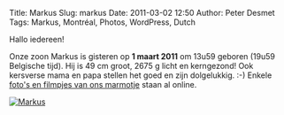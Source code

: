 Title: Markus
Slug: markus
Date: 2011-03-02 12:50
Author: Peter Desmet
Tags: Markus, Montréal, Photos, WordPress, Dutch

Hallo iedereen!

Onze zoon Markus is gisteren op **1 maart 2011** om 13u59 geboren (19u59 Belgische tijd). Hij is 49 cm groot, 2675 g licht en kerngezond! Ook kersverse mama en papa stellen het goed en zijn dolgelukkig. :-) Enkele [foto's en filmpjes van ons marmotje](https://picasaweb.google.com/Peter.Desmet/GeboorteMarkus?authuser=0&authkey=Gv1sRgCJOa7dqmppuR-gE&feat=directlink) staan al online.

[![Markus](https://lh3.googleusercontent.com/-k84J0uKu6SI/TW6B3_oVzII/AAAAAAAAF2U/4M1c5nRRcxg/s800/DSC_0068.jpg "Hallo wereld!")](https://picasaweb.google.com/Peter.Desmet/GeboorteMarkus?authuser=0&authkey=Gv1sRgCJOa7dqmppuR-gE&feat=directlink)
